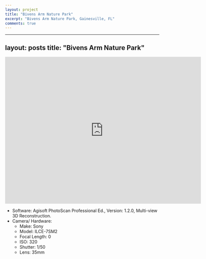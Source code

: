 ```yaml
---
layout: project
title: "Bivens Arm Nature Park"
excerpt: "Bivens Arm Nature Park, Gainesville, FL"
comments: true
---
```


---
layout: posts
title: "Bivens Arm Nature Park"
---

<iframe width="640" height="480" src="https://poly.google.com/view/cf-uZLw3h6F/embed" frameborder="0" allowvr allowfullscreen mozallowfullscreen="true" webkitallowfullscreen="true" onmousewheel=""></iframe>

* Software: Agisoft PhotoScan Professional Ed., Version: 1.2.0, Multi-view 3D Reconstruction.
* Camera/ Hardware:
	* Make: Sony
	* Model: ILCE-7SM2
	* Focal Length: 0
	* ISO: 320
	* Shutter: 1/50
	* Lens: 35mm 

